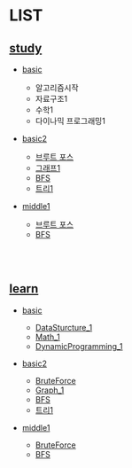 # LIST

## [study](https://github.com/95kim1/study_learn/tree/main/ps/study)

- [basic](https://github.com/95kim1/study_learn/tree/main/ps/study/basic)
  + 알고리즘시작
  + 자료구조1
  + 수학1
  + 다이나믹 프로그래밍1

- [basic2](https://github.com/95kim1/study_learn/tree/main/ps/study/basic2)
  + [브루트 포스](https://github.com/95kim1/study_learn/tree/main/ps/study/basic2/BruteForce)
  + [그래프1](https://github.com/95kim1/study_learn/tree/main/ps/study/basic2/Graph_1)
  + [BFS](https://github.com/95kim1/study_learn/tree/main/ps/study/basic2/BFS)
  + [트리1](https://github.com/95kim1/study_learn/tree/main/ps/study/basic2/Tree_1)

- [middle1](https://github.com/95kim1/study_learn/tree/main/ps/study/middle1)
  + [브루트 포스](https://github.com/95kim1/study_learn/tree/main/ps/study/middle1/BruteForce)
  + [BFS](https://github.com/95kim1/study_learn/tree/main/ps/study/middle1/BFS)

<br>
<br>

## [learn](https://github.com/95kim1/study_learn/tree/main/ps/learn)

- [basic](https://github.com/95kim1/study_learn/tree/main/ps/learn/basic)
  + [DataSturcture_1](https://github.com/95kim1/study_learn/tree/main/ps/learn/basic/DataSturcture_1)
  + [Math_1](https://github.com/95kim1/study_learn/tree/main/ps/learn/basic/Math_1)
  + [DynamicProgramming_1](https://github.com/95kim1/study_learn/tree/main/ps/learn/basic/DynamicProgramming_1)


- [basic2](https://github.com/95kim1/study_learn/tree/main/ps/learn/basic2)
  + [BruteForce](https://github.com/95kim1/study_learn/tree/main/ps/learn/basic2/BruteForce)
  + [Graph_1](https://github.com/95kim1/study_learn/tree/main/ps/learn/basic2/Graph_1)
  + [BFS](https://github.com/95kim1/study_learn/tree/main/ps/learn/basic2/BFS)
  + [트리1](https://github.com/95kim1/study_learn/tree/main/ps/learn/basic2/Tree_1)

- [middle1](https://github.com/95kim1/study_learn/tree/main/ps/learn/middle1)
  + [BruteForce](https://github.com/95kim1/study_learn/tree/main/ps/learn/middle1/BruteForce)
  + [BFS](https://github.com/95kim1/study_learn/tree/main/ps/learn/middle1/BFS)